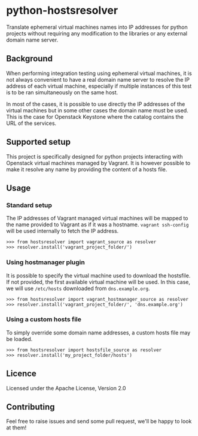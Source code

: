 python-hostsresolver
====================

Translate ephemeral virtual machines names into IP addresses for python
projects without requiring any modification to the libraries or any
external domain name server. 

Background
----------

When performing integration testing using ephemeral virtual machines,
it is not always convenient to have a real domain name server to
resolve the IP address of each virtual machine, especially if multiple
instances of this test is to be ran simultaneously on the same host.

In most of the cases, it is possible to use directly the IP addresses
of the virtual machines but in some other cases the domain name must
be used.  This is the case for Openstack Keystone where the catalog
contains the URL of the services.

Supported setup
---------------

This project is specifically designed for python projects interacting
with Openstack virtual machines managed by Vagrant.  It is however
possible to make it resolve any name by providing the content of a
hosts file.

Usage
-----

### Standard setup ###

The IP addresses of Vagrant managed virtual machines will be mapped to
the name provided to Vagrant as if it was a hostname.
`vagrant ssh-config` will be used internally to fetch the IP address.

    >>> from hostsresolver import vagrant_source as resolver
    >>> resolver.install('vagrant_project_folder/')


### Using hostmanager plugin ###

It is possible to specify the virtual machine used to download the
hostsfile.  If not provided, the first available virtual machine will
be used.  In this case, we will use `/etc/hosts` downloaded from
`dns.example.org`.

    >>> from hostsresolver import vagrant_hostmanager_source as resolver
    >>> resolver.install('vagrant_project_folder/', 'dns.example.org')

### Using a custom hosts file ###

To simply override some domain name addresses, a custom hosts file may
be loaded.

    >>> from hostsresolver import hostsfile_source as resolver
    >>> resolver.install('my_project_folder/hosts')

Licence
-------

Licensed under the Apache License, Version 2.0

Contributing
------------

Feel free to raise issues and send some pull request, we'll be happy to
look at them!
